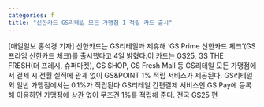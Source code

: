 ```yaml
---
categories: f
title: "신한카드 GS리테일 모든 가맹점 1 적립 카드 출시"
---
```

[매일일보 홍석경 기자] 신한카드는 GS리테일과 제휴해 ‘GS Prime 신한카드 체크’(GS프라임 신한카드 체크)를 출시했다고 4일 밝혔다.이 카드는 GS25, GS THE FRESH(더 프레시, 슈퍼마켓), GS SHOP, GS Fresh Mall 등 GS리테일 모든 가맹점에서 결제 시 전월 실적에 관계 없이 GS&POINT 1% 적립 서비스가 제공된다. GS리테일 외 일반 가맹점에서는 0.1%가 적립된다.GS리테일 간편결제 서비스인 GS Pay에 등록해 이용하면 가맹점에 상관 없이 무조건 1%를 적립해 준다. 전국 GS25 편